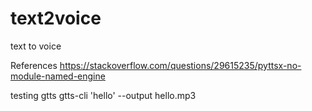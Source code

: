# text2voice
text to voice

References
https://stackoverflow.com/questions/29615235/pyttsx-no-module-named-engine

testing gtts
gtts-cli 'hello' --output hello.mp3